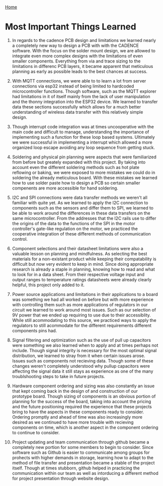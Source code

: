 [Home](/index.md)

# **Most Important Things Learned**

1. In regards to the cadence PCB design and limitations we learned nearly a completely new way to design a PCB with with the CADENCE software. With the focus on the solder mount design, we are allowed to integrate even more complex designs with the limitations of even smaller components. Everything from via and trace sizing to the limitations in differenc PCB layers, it became apparent that meticulous planning as early as possible leads to the best chances at success.
   
2. With MQTT connections, we were able to to learn a lot from server connections via esp32 instead of being limited to hardcoded microcontroller functions. Though software, such as the MQTT explorer had limitations in it of itself mainly from the lack of user manipulation and the thonny integration into the ESP32 device. We learned to transfer data these sections successfully which allows for a much better understanding of wireless data transfer with this relatively simple design.
    
 
3.  Though interrupt code integration was at times uncooperative with the main code and difficult to manage, understanding the importance of implementing such a function for these loop based systems. Ultimately we were successful in implementing a interrupt which allowed a more organized loop escape avoiding any loop sequence from getting stuck.
  
4. Soldering and physical pin planning were aspects that were familiarized from before but greately expanded with this project. By taking into account even the different soldering methods such as hot plate reflowing or baking, we were exposed to more mistakes we could do in soldering the already meticulous board. With these mistakes we learned how to use solder paste how to design a PCB so certain smaller compenents are more accessible for hand soldering.

5. I2C and SPI connections were data transfer methods we weren't all familiar with quite yet. As we learned to apply the I2C connection to components such as the sensors and differ them to SPI, we learned to be able to work around the differences in these data transfers on the same microcontroller. From the addresses that the I2C rails use to differ the origins of the data to the functions of the SPI in the motor controller's gate-like regulation on the motor, we practiced the cooperative integration of these different methods of communication control.

6. Component selections and their datasheet limitations were also a valuable lesson on planning and mindfulness. As selecting the best materials for a non-existant product while keeping their compatability is difficult but now very evident to keep in mind. Since doing appropriate research is already a staple in planning, knowing how to read and what to look for in a data sheet. From their respective voltage input and output ranges to temperature ratings datasheets were already clearly helpful, this project only added to it. 

7. Power source applications and limitations in their applications to a board was something we had all worked on before but with more experience with controlling them such as more applications of regulators in our circuit we learned to work around most issues. Such as our selection of 9V power that we ended up requiring to use due to their accessiblity. While still acommodating to this source, we practiced ways to apply the regulators to still acommodate for the different requirements different components pins had.

8. Signal filtering and optimization such as the use of pull up capacitors were something we also learned when to apply and at times perhaps not include. Though signal integrity is necessary for the most optimal signal distribution, we learned to stray from it when certain issues arose. Issues such as components not recieving data. Though some of these changes weren't completely understood why pullup capacitors were affecting the signal data it still stays as experience as one of the many troublshooting steps to take in future projects.

9. Hardware component ordering and sizing was also constantly an issue that kept coming back in the design of and construction of our prototype board. Though sizing of components is an obvious portion of planning for the success of the board, taking into account the pricing and the future positioning required the experience that these projects bring to have the aspects in these components ready to consider. Ordering promptly and ahead of time was also increasingly more desired as we continued to have more trouble with recieving components on time, which is another aspect in the component ordering to continue to consider.

10. Project updating and team communication through github became a completely new portion for some members to begin to consider. Since software such as Github is easier to communicate among groups for prohects with higher demands in storage, learning how to adapt to the method of file transfer and presentation became a stable of the project itself. Though at times stubborn, github helped in practicing the communication within our team as well as intorducing a different method for project presentation through website design.
